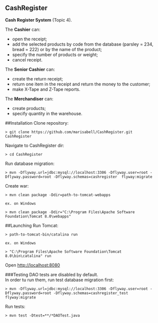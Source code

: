 ## CashRegister

**Cash Register System** (Topic 4).
   
The **Cashier** can:
- open the receipt;
- add the selected products by code from the database (parsley = 234, bread = 222) or by the name of the product;
- specify the number of products or weight; 
- cancel receipt.
 
The **Senior Cashier** can:
- create the return receipt;
- return one item in the receipt and return the money to the customer;
- make X-Tape and Z-Tape reports. 

The **Merchandiser** can:
- create products;
- specify quantity in the warehouse.

##Installation
Clone repository:
```
> git clone https://github.com/marisabell/CashRegister.git CashRegister
```
Navigate to CashRegister dir:
```
> cd CashRegister
```
Run database migration:
```
> mvn -Dflyway.url=jdbc:mysql://localhost:3306 -Dflyway.user=root -Dflyway.password=root -Dflyway.schemas=cashregister  flyway:migrate
```
Create war:
```
> mvn clean package -Ddir=path-to-tomcat-webapps

ex. on Windows

> mvn clean package -Ddir="C:\Program Files\Apache Software Foundation\Tomcat 8.0\webapps"
```

##Launching 
Run Tomcat:
```
> path-to-tomcat-bin/catalina run

ex. on Windows

> "C:\Program Files\Apache Software Foundation\Tomcat 8.0\bin\catalina" run
```

Open [http://localhost:8080](http://localhost:8080)

###Testing
DAO tests are disabled by default.  
In order tu run them, run test database migration first:
```
> mvn -Dflyway.url=jdbc:mysql://localhost:3306 -Dflyway.user=root -Dflyway.password=root -Dflyway.schemas=cashregister_test  flyway:migrate
```
Run tests:
```
> mvn test -Dtest=**/*DAOTest.java
```

